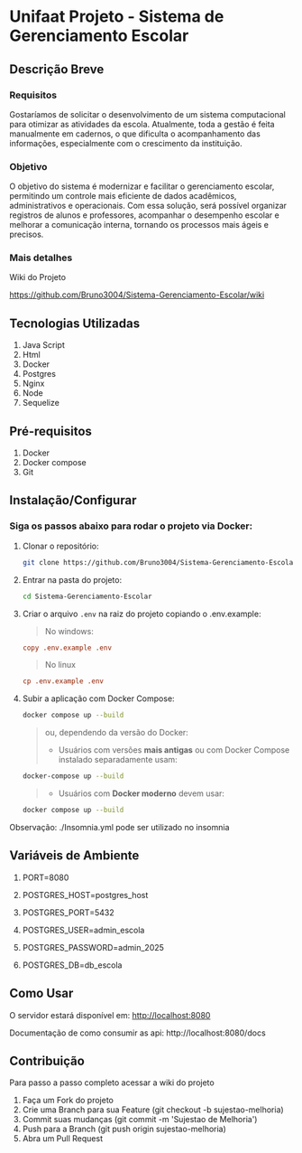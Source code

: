 # Unifaat Projeto - Sistema de Gerenciamento Escolar

## Descrição Breve

### Requisitos

Gostaríamos de solicitar o desenvolvimento de um sistema computacional para otimizar as atividades da escola. Atualmente, toda a gestão é feita manualmente em cadernos, o que dificulta o acompanhamento das informações, especialmente com o crescimento da instituição.

### Objetivo

O objetivo do sistema é modernizar e facilitar o gerenciamento escolar, permitindo um controle mais eficiente de dados acadêmicos, administrativos e operacionais. Com essa solução, será possível organizar registros de alunos e professores, acompanhar o desempenho escolar e melhorar a comunicação interna, tornando os processos mais ágeis e precisos.

### Mais detalhes

Wiki do Projeto

https://github.com/Bruno3004/Sistema-Gerenciamento-Escolar/wiki

## Tecnologias Utilizadas

1. Java Script
2. Html
3. Docker
4. Postgres
5. Nginx
6. Node
7. Sequelize

## Pré-requisitos

1. Docker
2. Docker compose
3. Git

## Instalação/Configurar

### Siga os passos abaixo para rodar o projeto via Docker:

1. Clonar o repositório:

   ```sh
   git clone https://github.com/Bruno3004/Sistema-Gerenciamento-Escolar.git
   ```

2. Entrar na pasta do projeto:

   ```sh
   cd Sistema-Gerenciamento-Escolar
   ```

3. Criar o arquivo `.env` na raiz do projeto copiando o .env.example:

   > No windows:

   ```ini
   copy .env.example .env
   ```

   > No linux

   ```ini
   cp .env.example .env
   ```

4. Subir a aplicação com Docker Compose:

   ```sh
   docker compose up --build
   ```

   > ou, dependendo da versão do Docker:
   >
   > - Usuários com versões **mais antigas** ou com Docker Compose instalado separadamente usam:

   ```sh
   docker-compose up --build
   ```

   > - Usuários com **Docker moderno** devem usar:

   ```sh
   docker compose up --build
   ```

Observação: ./Insomnia.yml pode ser utilizado no insomnia

## Variáveis de Ambiente

1. PORT=8080

2. POSTGRES_HOST=postgres_host
3. POSTGRES_PORT=5432
4. POSTGRES_USER=admin_escola
5. POSTGRES_PASSWORD=admin_2025
6. POSTGRES_DB=db_escola

## Como Usar

O servidor estará disponível em: [http://localhost:8080](http://localhost:8080)

Documentação de como consumir as api: http://localhost:8080/docs

## Contribuição

Para passo a passo completo acessar a wiki do projeto

1. Faça um Fork do projeto
2. Crie uma Branch para sua Feature (git checkout -b sujestao-melhoria)
3. Commit suas mudanças (git commit -m 'Sujestao de Melhoria')
4. Push para a Branch (git push origin sujestao-melhoria)
5. Abra um Pull Request
